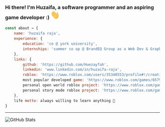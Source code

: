 ### Hi there! I'm Huzaifa, a software programmer and an aspiring game developer :) <img src="https://github.com/Huezayfah/Huezayfah/blob/main/Hello.gif" width="30px">

```javascript
const about = {
    name: 'huzaifa raja',
    experience: {
        education: 'ce @ york university',
        internships: 'summer co op @ BrandEQ Group as a Web Dev & Graphics Designer'
    },
    links: {
        github: 'https://github.com/Huezayfah',
        linkedin: 'www.linkedin.com/in/huzaifa-raja',
        roblox: 'https://www.roblox.com/users/35340553/profile#!/creations',
        most popular developed game: 'https://www.roblox.com/games/6579658287/Klorox-Battlegrounds',
        personal open world roblox project: 'https://www.roblox.com/games/1506997967/DanMachi-Online',
        personal story mode roblox project: 'https://www.roblox.com/games/1268093214/Kyoukai-no-Boundary',
    },
    life motto: always willing to learn anything 🤙
}
```

----------------------------------------------------------------------------------------------------

![GitHub Stats](https://github-readme-stats.vercel.app/api?username=Huezayfah&show_icons=true&hide_rank=true&hide_border=true)
